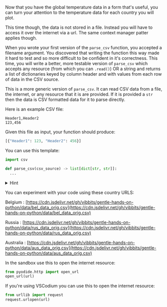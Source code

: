 Now that you have the global temperature data in a form that's useful, you can turn your attention
to the temperature data for each country you will plot.

This time though, the data is not stored in a file. Instead you will have to access it over the
internet via a url. The same context manager patter applies though.

When you wrote your first version of the `parse_csv` function, you accepted a filename argument. You
discovered that writing the function this way made it hard to test and so more difficult to be
confident in it's correctness. This time, you will write a better, more testable version of
`parse_csv` which accepts any resource (from which you can `.read()`) OR a string and returns
a list of dictionaries keyed by column header and with values from each row of data in the CSV source.

This is a more generic version of `parse_csv`. It can read CSV data from a file, the internet, or
any resource that it is are provided. If it is provided a `str` then the data is CSV formatted data
for it to parse directly.

Here is an example CSV file:

```
Header1,Header2
123,456
```

Given this file as input, your function should produce:

```python
[{"Header1": 123, "Header2": 456}]
```

You can use this template:

```python
import csv

def parse_csv(csv_source) -> list[dict[str, str]]:
  ...
```

<details>
    <summary>Hint</summary>
    You should be prepared to handle 3 possible types of input:
    <ul>
        <li>
            A resource that you can read <code>bytes</code> from (which you will need to decode into a <code>str</code>),
        </li>
        <li>
            A resource that you can read <code>str</code> data from, or
        </li>
        <li>
            A <code>str</code>.
        </li>
    </ul>
    
    You can check the type of a variable by using the <code>type()</code> function like this:
    <code>type(variable_name) == bytes</code>
</details>

You can experiment with your code using these country URLS:

Belgium
: [https://cdn.jsdelivr.net/gh/vibbits/gentle-hands-on-python/data/bel_data_orig.csv](https://cdn.jsdelivr.net/gh/vibbits/gentle-hands-on-python/data/bel_data_orig.csv)

Russia
: [https://cdn.jsdelivr.net/gh/vibbits/gentle-hands-on-python/data/rus_data_orig.csv](https://cdn.jsdelivr.net/gh/vibbits/gentle-hands-on-python/data/rus_data_orig.csv)

Australia
: [https://cdn.jsdelivr.net/gh/vibbits/gentle-hands-on-python/data/aus_data_orig.csv](https://cdn.jsdelivr.net/gh/vibbits/gentle-hands-on-python/data/aus_data_orig.csv)

In the sandbox use this to open the internet resource:
```python
from pyodide.http import open_url
open_url(url)
```

If you're using VSCodium you can use this to open the internet resource:
```python
from urllib import request
request.urlopen(url)
```
